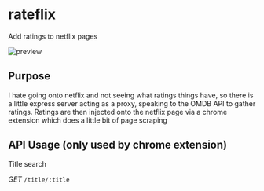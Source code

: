 # rateflix
Add ratings to netflix pages

![preview](http://i.imgur.com/dQfQhQQ.png)

## Purpose
I hate going onto netflix and not seeing what ratings things have, so there is a little express server acting as a proxy, speaking to the OMDB API to gather ratings.  Ratings are then injected onto the netflix page via a chrome extension which does a little bit of page scraping

## API Usage (only used by chrome extension)

Title search

*GET*
`/title/:title`
